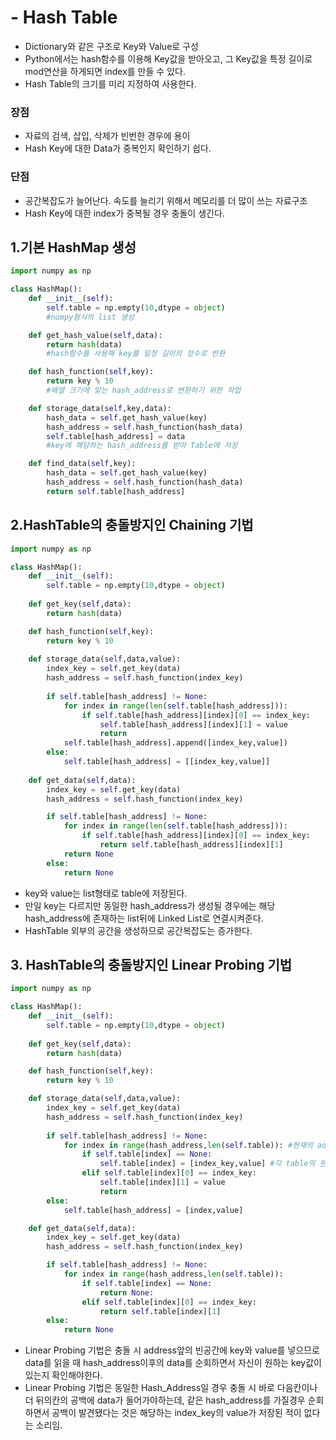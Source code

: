 # - Hash Table
- Dictionary와 같은 구조로 Key와 Value로 구성
- Python에서는 hash함수를 이용해 Key값을 받아오고, 그 Key값을 특정 길이로 mod연산을 하게되면 index를 만들 수 있다.
- Hash Table의 크기를 미리 지정하여 사용한다.

### 장점 
- 자료의 검색, 삽입, 삭제가 빈번한 경우에 용이
- Hash Key에 대한 Data가 중복인지 확인하기 쉽다.

### 단점
- 공간복잡도가 늘어난다. 속도를 늘리기 위해서 메모리를 더 많이 쓰는 자료구조
- Hash Key에 대한 index가 중복될 경우 충돌이 생긴다.
  
## 1.기본 HashMap 생성
```python
import numpy as np

class HashMap():
    def __init__(self):
        self.table = np.empty(10,dtype = object)
        #numpy형식의 list 생성

    def get_hash_value(self,data):
        return hash(data)
        #hash함수를 사용해 key를 일정 길이의 정수로 반환 

    def hash_function(self,key):
        return key % 10
        #배열 크기에 맞는 hash_address로 변환하기 위한 작업

    def storage_data(self,key,data):
        hash_data = self.get_hash_value(key)
        hash_address = self.hash_function(hash_data)
        self.table[hash_address] = data
        #key에 해당하는 hash_address를 받아 Table에 저장 

    def find_data(self,key):
        hash_data = self.get_hash_value(key)
        hash_address = self.hash_function(hash_data)
        return self.table[hash_address]
```
  
## 2.HashTable의 충돌방지인 Chaining 기법
```python
import numpy as np

class HashMap():
    def __init__(self):
        self.table = np.empty(10,dtype = object)
    
    def get_key(self,data):
        return hash(data)

    def hash_function(self,key):
        return key % 10
    
    def storage_data(self,data,value):
        index_key = self.get_key(data)
        hash_address = self.hash_function(index_key)
        
        if self.table[hash_address] != None:
            for index in range(len(self.table[hash_address])):
                if self.table[hash_address][index][0] == index_key:
                    self.table[hash_address][index][1] = value
                    return
            self.table[hash_address].append([index_key,value])
        else:
            self.table[hash_address] = [[index_key,value]]
    
    def get_data(self,data):
        index_key = self.get_key(data)
        hash_address = self.hash_function(index_key)

        if self.table[hash_address] != None:
            for index in range(len(self.table[hash_address])):
                if self.table[hash_address][index][0] == index_key:
                    return self.table[hash_address][index][1]
            return None
        else:
            return None
```
- key와 value는 list형태로 table에 저장된다.
- 만일 key는 다르지만 동일한 hash_address가 생성될 경우에는 해당 hash_address에 존재하는 list뒤에 Linked List로 연결시켜준다.
- HashTable 외부의 공간을 생성하므로 공간복잡도는 증가한다.


## 3. HashTable의 충돌방지인 Linear Probing 기법



```python
import numpy as np

class HashMap():
    def __init__(self):
        self.table = np.empty(10,dtype = object)
    
    def get_key(self,data):
        return hash(data)

    def hash_function(self,key):
        return key % 10

    def storage_data(self,data,value):
        index_key = self.get_key(data)
        hash_address = self.hash_function(index_key)
        
        if self.table[hash_address] != None:
            for index in range(hash_address,len(self.table)): #현재의 address부터 빈 공간이 있는지 확인하기 위해 
                if self.table[index] == None:
                    self.table[index] = [index_key,value] #각 table의 원소는 hash key와 value로 저장됨
                elif self.table[index][0] == index_key:
                    self.table[index][1] = value
                    return
        else:
            self.table[hash_address] = [index,value]

    def get_data(self,data):
        index_key = self.get_key(data)
        hash_address = self.hash_function(index_key)

        if self.table[hash_address] != None:
            for index in range(hash_address,len(self.table)): 
                if self.table[index] == None:
                    return None:
                elif self.table[index][0] == index_key:
                    return self.table[index][1]
        else:
            return None
```

- Linear Probing 기법은 충돌 시 address앞의 빈공간에 key와 value를 넣으므로 data를 읽을 때 hash_address이후의 data를 순회하면서 자신이 원하는 key값이 있는지 확인해야한다.
- Linear Probing 기법은 동일한 Hash_Address일 경우 충돌 시 바로 다음칸이나 더 뒤의칸의 공백에 data가 들어가야하는데, 같은 hash_address를 가질경우 순회하면서 공백이 발견됐다는 것은 해당하는 index_key의 value가 저장된 적이 없다는 소리임.